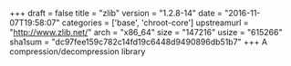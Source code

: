 +++
draft = false
title = "zlib"
version = "1.2.8-14"
date = "2016-11-07T19:58:07"
categories = ['base', 'chroot-core']
upstreamurl = "http://www.zlib.net/"
arch = "x86_64"
size = "147216"
usize = "615266"
sha1sum = "dc97fee159c782c14fd19c6448d9490896db51b7"
+++
A compression/decompression library